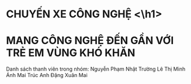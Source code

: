 <h1> CHUYẾN XE CÔNG NGHỆ <\h1>
     <title>Chuyến xe công nghệ - Nhóm CoVy - SS004.K21.CLC</title>
<head>
     <title>Mục đích: </title>
</head>
<h1>MANG CÔNG NGHỆ ĐẾN GẦN VỚI TRẺ EM VÙNG KHÓ KHĂN </h1>
     <body>
          <p> Danh sách thanh viên trong nhóm: 
               Nguyễn Phạm Nhật Trường
               Lê Thị Minh Ánh
               Mai Trúc Anh
               Đặng Xuân Mai
          </p>
     </body>
    
